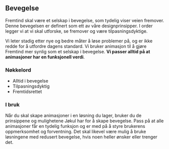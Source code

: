 ## Bevegelse

Fremtind skal være et selskap i bevegelse, som tydelig viser veien fremover. Denne bevegelsen er definert som ett av våre designprinsipper. I order legger vi at vi skal utforske, se fremover og være tilpasningsdyktige.

Vi leter stadig etter nye og bedre måter å løse problemer på, og er ikke redde for å utfordre dagens standard. Vi bruker animasjon til å gjøre Fremtind mer synlig som et selskap i bevegelse. **Vi passer alltid på at animasjoner har en funksjonell verdi**.

### Nøkkelord

-   Alltid i bevegelse
-   Tilpasningsdyktig
-   Fremtidsrettet

### I bruk

Når du skal skape animasjoner i en løsning du lager, bruker du de prinsippene og mulighetene Jøkul har for å skape bevegelse. Pass på at alle animasjoner får en tydelig funksjon og er med på å styre brukerens oppmerksomhet og forventning. Det skal likevel være mulig å bruke løsningene med redusert bevegelse, hvis noen heller ønsker eller trenger det.
